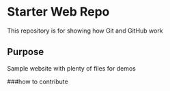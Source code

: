 <!-- @format -->

# Starter Web Repo

This repository is for showing how Git and GitHub work

## Purpose

Sample website with plenty of files for demos

###how to contribute
